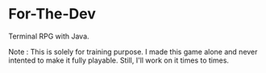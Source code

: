 # For-The-Dev
Terminal RPG with Java.

Note : 
This is solely for training purpose.
I made this game alone and never intented to make it fully playable.
Still, I'll work on it times to times.
